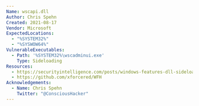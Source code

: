 ```yaml
---
Name: wscapi.dll
Author: Chris Spehn
Created: 2021-08-17
Vendor: Microsoft
ExpectedLocations:
  - "%SYSTEM32%"
  - "%SYSWOW64%"
VulnerableExecutables:
  - Path: '%SYSTEM32%\wscadminui.exe'
    Type: Sideloading
Resources:
  - https://securityintelligence.com/posts/windows-features-dll-sideloading/
  - https://github.com/xforcered/WFH
Acknowledgements:
  - Name: Chris Spehn
    Twitter: "@ConsciousHacker"
---
```


